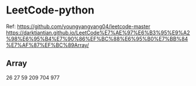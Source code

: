 # LeetCode-python

Ref: 
https://github.com/youngyangyang04/leetcode-master
https://darktiantian.github.io/LeetCode%E7%AE%97%E6%B3%95%E9%A2%98%E6%95%B4%E7%90%86%EF%BC%88%E6%95%B0%E7%BB%84%E7%AF%87%EF%BC%89Array/

## Array
26
27
59
209
704
977
